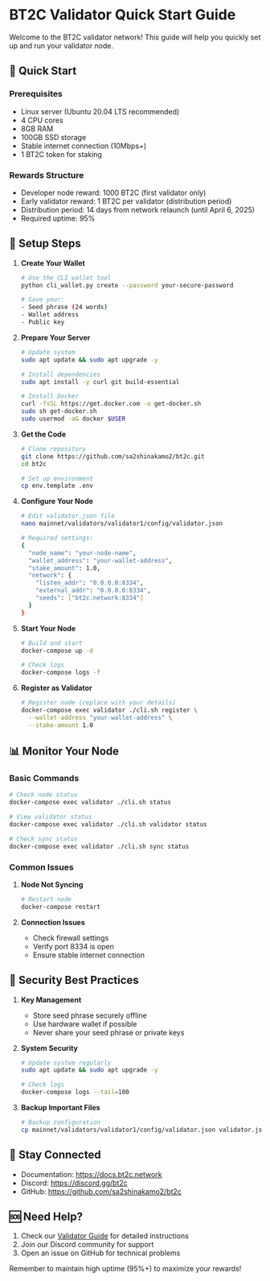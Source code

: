 # BT2C Validator Quick Start Guide

Welcome to the BT2C validator network! This guide will help you quickly set up and run your validator node.

## 🚀 Quick Start

### Prerequisites
- Linux server (Ubuntu 20.04 LTS recommended)
- 4 CPU cores
- 8GB RAM
- 100GB SSD storage
- Stable internet connection (10Mbps+)
- 1 BT2C token for staking

### Rewards Structure
- Developer node reward: 1000 BT2C (first validator only)
- Early validator reward: 1 BT2C per validator (distribution period)
- Distribution period: 14 days from network relaunch (until April 6, 2025)
- Required uptime: 95%

## 🔧 Setup Steps

1. **Create Your Wallet**
   ```bash
   # Use the CLI wallet tool
   python cli_wallet.py create --password your-secure-password
   
   # Save your:
   - Seed phrase (24 words)
   - Wallet address
   - Public key
   ```

2. **Prepare Your Server**
   ```bash
   # Update system
   sudo apt update && sudo apt upgrade -y
   
   # Install dependencies
   sudo apt install -y curl git build-essential
   
   # Install Docker
   curl -fsSL https://get.docker.com -o get-docker.sh
   sudo sh get-docker.sh
   sudo usermod -aG docker $USER
   ```

3. **Get the Code**
   ```bash
   # Clone repository
   git clone https://github.com/sa2shinakamo2/bt2c.git
   cd bt2c
   
   # Set up environment
   cp env.template .env
   ```

4. **Configure Your Node**
   ```bash
   # Edit validator.json file
   nano mainnet/validators/validator1/config/validator.json
   
   # Required settings:
   {
     "node_name": "your-node-name",
     "wallet_address": "your-wallet-address",
     "stake_amount": 1.0,
     "network": {
       "listen_addr": "0.0.0.0:8334",
       "external_addr": "0.0.0.0:8334",
       "seeds": ["bt2c.network:8334"]
     }
   }
   ```

5. **Start Your Node**
   ```bash
   # Build and start
   docker-compose up -d
   
   # Check logs
   docker-compose logs -f
   ```

6. **Register as Validator**
   ```bash
   # Register node (replace with your details)
   docker-compose exec validator ./cli.sh register \
     --wallet-address "your-wallet-address" \
     --stake-amount 1.0
   ```

## 📊 Monitor Your Node

### Basic Commands
```bash
# Check node status
docker-compose exec validator ./cli.sh status

# View validator status
docker-compose exec validator ./cli.sh validator status

# Check sync status
docker-compose exec validator ./cli.sh sync status
```

### Common Issues

1. **Node Not Syncing**
   ```bash
   # Restart node
   docker-compose restart
   ```

2. **Connection Issues**
   - Check firewall settings
   - Verify port 8334 is open
   - Ensure stable internet connection

## 🔐 Security Best Practices

1. **Key Management**
   - Store seed phrase securely offline
   - Use hardware wallet if possible
   - Never share your seed phrase or private keys

2. **System Security**
   ```bash
   # Update system regularly
   sudo apt update && sudo apt upgrade -y
   
   # Check logs
   docker-compose logs --tail=100
   ```

3. **Backup Important Files**
   ```bash
   # Backup configuration
   cp mainnet/validators/validator1/config/validator.json validator.json.backup
   ```

## 📱 Stay Connected

- Documentation: https://docs.bt2c.network
- Discord: https://discord.gg/bt2c
- GitHub: https://github.com/sa2shinakamo2/bt2c

## 🆘 Need Help?

1. Check our [Validator Guide](docs/VALIDATOR_GUIDE.md) for detailed instructions
2. Join our Discord community for support
3. Open an issue on GitHub for technical problems

Remember to maintain high uptime (95%+) to maximize your rewards!
